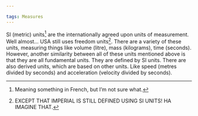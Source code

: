 ```yaml
---

tags: Measures 
---
```


SI (metric) units[^1] are the internationally agreed upon units of measurement. Well almost… USA still uses freedom units[^2]. There are a variety of these units, measuring things like volume (litre), mass (kilograms), time (seconds). However, another similarity between all of these units mentioned above is that they are all fundamental units. They are defined by SI units. There are also derived units, which are based on other units. Like speed (metres divided by seconds) and acceleration (velocity divided by seconds).

[^1]: Meaning something in French, but I’m not sure what.
[^2]: EXCEPT THAT IMPERIAL IS STILL DEFINED USING SI UNITS! HA IMAGINE THAT.